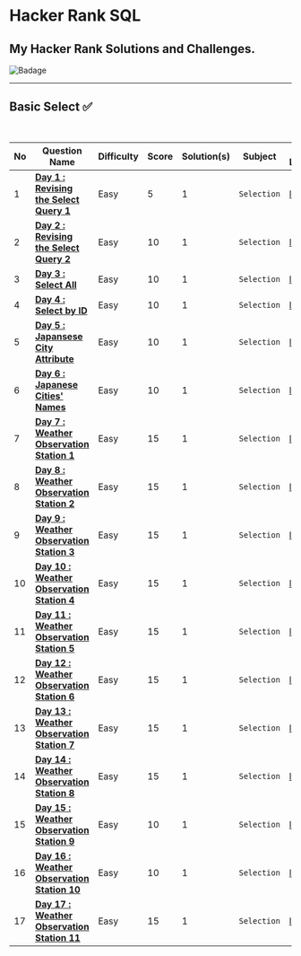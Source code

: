 # Hacker Rank SQL
## My Hacker Rank Solutions and Challenges.

![Badage](https://github.com/abheeshtsingh2803/HackerRank_SQL/assets/131380599/844ec3ed-adb1-4971-a033-c2e450108d51)

___

## Basic Select ✅

<br>

| No | Question Name | Difficulty | Score | Solution(s) | Subject | HR Link |
|--|--|--|--|--|--|--|
| 1 | [**Day 1 : Revising the Select Query 1**](solution/Revising_Select_Query.md) | Easy | 5 | 1 | `Selection` | [link](https://www.hackerrank.com/challenges/revising-the-select-query/problem?isFullScreen=true) |
| 2 | [**Day 2 : Revising the Select Query 2**](Solution/Revising_the_Select_Query_2.md) | Easy | 10 | 1 | `Selection` | [link](https://www.hackerrank.com/challenges/revising-the-select-query-2/problem?isFullScreen=true) |
| 3 | [**Day 3 : Select All**](Solution/Select_all.md) | Easy | 10 | 1 | `Selection` | [link](https://www.hackerrank.com/challenges/select-all-sql/problem?isFullScreen=true) |
| 4 | [**Day 4 : Select by ID**](Solution/Select_by_ID.md) | Easy | 10 | 1 | `Selection` | [link](https://www.hackerrank.com/challenges/select-by-id/problem?isFullScreen=true) |
| 5 | [**Day 5 : Japansese City Attribute**](Solution/Japanese_city_attributes.md) | Easy | 10 | 1 | `Selection` | [link](https://www.hackerrank.com/challenges/japanese-cities-attributes/problem?isFullScreen=true) |
| 6 | [**Day 6 : Japanese Cities' Names**](Solution/Japanese_cities'_names.md) | Easy | 10 | 1 | `Selection` | [link](https://www.hackerrank.com/challenges/japanese-cities-name/problem?isFullScreen=true) |
| 7 | [**Day 7 : Weather Observation Station 1**](Solution/Weather_Observation_Station_1.md) | Easy | 15 | 1 | `Selection` | [link](https://www.hackerrank.com/challenges/weather-observation-station-1/problem?isFullScreen=true) |
| 8 | [**Day 8 : Weather Observation Station 2**](Solution/Weather_Observation_Station_2.md) | Easy | 15 | 1 | `Selection` | [link](https://www.hackerrank.com/challenges/weather-observation-station-2/problem?isFullScreen=true) |
| 9 | [**Day 9 : Weather Observation Station 3**](Solution/Weather_Observation_Station_3.md) | Easy | 15 | 1 | `Selection` | [link](https://www.hackerrank.com/challenges/weather-observation-station-3/problem?isFullScreen=true) |
| 10 | [**Day 10 : Weather Observation Station 4**](Solution/Weather_Observation_Station_4.md) | Easy | 15 | 1 | `Selection` | [link](https://www.hackerrank.com/challenges/weather-observation-station-4/problem?isFullScreen=true) |
| 11 | [**Day 11 : Weather Observation Station 5**](Solution/Weather_Observation_Station_5.md) | Easy | 15 | 1 | `Selection` | [link](https://www.hackerrank.com/challenges/weather-observation-station-5/problem?isFullScreen=true) |
| 12 | [**Day 12 : Weather Observation Station 6**](Solution/Weather_Observation_Station_6.md) | Easy | 15 | 1 | `Selection` | [link](https://www.hackerrank.com/challenges/weather-observation-station-6/problem?isFullScreen=true) |
| 13 | [**Day 13 : Weather Observation Station 7**](Solution/Weather_Observation_Station_7.md) | Easy | 15 | 1 | `Selection` | [link](https://www.hackerrank.com/challenges/weather-observation-station-7/problem?isFullScreen=true) |
| 14 | [**Day 14 : Weather Observation Station 8**](Solution/Weather_Observation_Station_8.md) | Easy | 15 | 1 | `Selection` | [link](https://www.hackerrank.com/challenges/weather-observation-station-8/problem?isFullScreen=true) |
| 15 | [**Day 15 : Weather Observation Station 9**](Solution/Weather_Observation_Station_9.md) | Easy | 10 | 1 | `Selection` | [link](https://www.hackerrank.com/challenges/weather-observation-station-9/problem?isFullScreen=true) |
| 16 | [**Day 16 : Weather Observation Station 10**](Solution/Weather_Observation_Station_10.md) | Easy | 10 | 1 | `Selection` | [link](https://www.hackerrank.com/challenges/weather-observation-station-10/problem?isFullScreen=true) |
| 17 | [**Day 17 : Weather Observation Station 11**](Solution/Weather_Observation_Station_11.md) | Easy | 15 | 1 | `Selection` | [link](https://www.hackerrank.com/challenges/weather-observation-station-11/problem?isFullScreen=true) |
